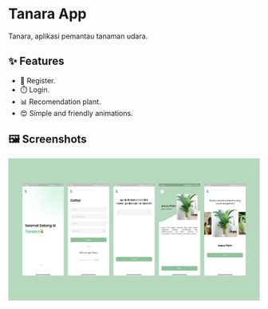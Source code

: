 # Tanara App

Tanara, aplikasi pemantau tanaman udara.

## ✨ Features

- 📐 Register.
- ⏱️ Login.
- 📊 Recomendation plant.
- 😍 Simple and friendly animations.

## 🖼️ Screenshots

![screenshots](Images/SS.png)
